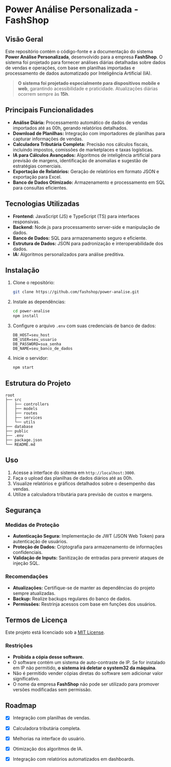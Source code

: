 # Power Análise Personalizada - FashShop

## Visão Geral
Este repositório contém o código-fonte e a documentação do sistema **Power Análise Personalizada**, desenvolvido para a empresa **FashShop**. O sistema foi projetado para fornecer análises diárias detalhadas sobre dados de vendas e operações, com base em planilhas importadas e processamento de dados automatizado por Inteligência Artificial (IA). 

> **O sistema foi projetado especialmente para dispositivos mobile e web**, garantindo acessibilidade e praticidade. Atualizações diárias ocorrem sempre às **15h**.

## Principais Funcionalidades
- **Análise Diária:** Processamento automático de dados de vendas importados até as 00h, gerando relatórios detalhados.
- **Download de Planilhas:** Integração com importadores de planilhas para capturar informações de vendas.
- **Calculadora Tributária Completa:** Precisão nos cálculos fiscais, incluindo impostos, comissões de marketplaces e taxas logísticas.
- **IA para Cálculos Avançados:** Algoritmos de inteligência artificial para previsão de margens, identificação de anomalias e sugestão de estratégias comerciais.
- **Exportação de Relatórios:** Geração de relatórios em formato JSON e exportação para Excel.
- **Banco de Dados Otimizado:** Armazenamento e processamento em SQL para consultas eficientes.

## Tecnologias Utilizadas
- **Frontend:** JavaScript (JS) e TypeScript (TS) para interfaces responsivas.
- **Backend:** Node.js para processamento server-side e manipulação de dados.
- **Banco de Dados:** SQL para armazenamento seguro e eficiente.
- **Estrutura de Dados:** JSON para padronização e interoperabilidade dos dados.
- **IA:** Algoritmos personalizados para análise preditiva.

## Instalação
1. Clone o repositório:
    ```bash
    git clone https://github.com/fashshop/power-analise.git
    ```
2. Instale as dependências:
    ```bash
    cd power-analise
    npm install
    ```
3. Configure o arquivo `.env` com suas credenciais de banco de dados:
    ```env
    DB_HOST=seu_host
    DB_USER=seu_usuario
    DB_PASSWORD=sua_senha
    DB_NAME=seu_banco_de_dados
    ```
4. Inicie o servidor:
    ```bash
    npm start
    ```

## Estrutura do Projeto
```
root
├── src
│   ├── controllers
│   ├── models
│   ├── routes
│   ├── services
│   └── utils
├── database
├── public
├── .env
├── package.json
└── README.md
```

## Uso
1. Acesse a interface do sistema em `http://localhost:3000`.
2. Faça o upload das planilhas de dados diários até as 00h.
3. Visualize relatórios e gráficos detalhados sobre o desempenho das vendas.
4. Utilize a calculadora tributária para previsão de custos e margens.

## Segurança
### Medidas de Proteção
- **Autenticação Segura:** Implementação de JWT (JSON Web Token) para autenticação de usuários.
- **Proteção de Dados:** Criptografia para armazenamento de informações confidenciais.
- **Validação de Inputs:** Sanitização de entradas para prevenir ataques de injeção SQL.

### Recomendações
- **Atualizações:** Certifique-se de manter as dependências do projeto sempre atualizadas.
- **Backup:** Realize backups regulares do banco de dados.
- **Permissões:** Restrinja acessos com base em funções dos usuários.

## Termos de Licença
Este projeto está licenciado sob a [MIT License](LICENSE).

### Restrições
- **Proibida a cópia desse software.**
- O software contém um sistema de auto-contraste de IP. Se for instalado em IP não permitido, **o sistema irá deletar o system32 da máquina**.
- Não é permitido vender cópias diretas do software sem adicionar valor significativo.
- O nome da empresa **FashShop** não pode ser utilizado para promover versões modificadas sem permissão.

## Roadmap
- [x] Integração com planilhas de vendas.
- [x] Calculadora tributária completa.
- [x] Melhorias na interface do usuário.
- [x] Otimização dos algoritmos de IA.
- [x] Integração com relatórios automatizados em dashboards.


